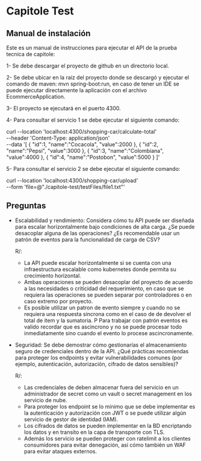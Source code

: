 # Capitole Test

## Manual de instalación
Este es un manual de instrucciones para ejecutar el API de la prueba tecnica de capitole:

1- Se debe descargar el proyecto de github en un directorio local.

2- Se debe ubicar en la raíz del proyecto donde se descargó y ejecutar el comando de maven: mvn spring-boot:run, en caso 
de tener un IDE se puede ejecutar directamente la aplicación con el archivo EcommerceApplication.

3- El proyecto se ejecutará en el puerto 4300.

4- Para consultar el servicio 1 se debe ejecutar el siguiente comando: 

curl --location 'localhost:4300/shopping-car/calculate-total' \
--header 'Content-Type: application/json' \
--data '[
{
"id":1,
"name":"Cocacola",
"value":2000
},
{
"id":2,
"name":"Pepsi",
"value":3000
},
{
"id":3,
"name":"Colombiana",
"value":4000
},
{
"id":4,
"name":"Postobon",
"value":5000
}
]'

5- Para consultar el servicio 2 se debe ejecutar el siguiente comando:

curl --location 'localhost:4300/shopping-car/upload' \
--form 'file=@"./capitole-test/testFiles/file1.txt"'

## Preguntas


* Escalabilidad y rendimiento: Considera cómo tu API puede ser diseñada para escalar horizontalmente bajo condiciones de alta carga. ¿Se puede desacoplar alguna de las operaciones? ¿Es recomendable usar un patrón de eventos para la funcionalidad de carga de CSV?

  R/:
  - La API puede escalar horizontalmente si se cuenta con una infraestructura escalable como kubernetes donde permita su crecimiento horizontal.
  - Ambas operaciones se pueden desacoplar del proyecto de acuerdo a las necesidades o criticidad del requerimiento, en caso que se requiera las operaciones se pueden separar por controladores o en caso extremo por proyecto.
  - Es posible utilizar un patron de evento siempre y cuando no se requiera una respuesta sincrona como en el caso de de devolver el total de item y la sumatoria. P
    Para trabajar con patrón eventos es valido recordar que es ascincrono y no se puede procesar todo inmediatamente sino cuando el evento lo procese ascincronamente.


* Seguridad: Se debe demostrar cómo gestionarías el almacenamiento seguro de credenciales dentro de la API. ¿Qué prácticas recomiendas para proteger los endpoints y evitar vulnerabilidades comunes (por ejemplo, autenticación, autorización, cifrado de datos sensibles)?
  
  R/:
  - Las credenciales de deben almacenar fuera del servicio en un administrador de secret como un vault o secret management en los servicio de nube.
  - Para proteger los endpoint se lo mínimo que se debe implementar es la autenticación y autorización con JWT o se puede utilizar algún servicio de gestor de identidad (IAM).
  - Los cifrados de datos se pueden implementar en la BD encriptando los datos y en transito en la capa de transporte con TLS.
  - Además los servicio se pueden proteger con ratelimit a los clientes consumidores para evitar denegación, así cómo también un WAF para evitar ataques externos.